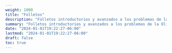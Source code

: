 ```yaml
---
weight: 1000
title: "Folletos"
description: "Folletos introductorios y avanzados a los problemas de la Olimpiada"
summary: "Folletos introductorios y avanzados a los problemas de la Olimpiada"
date: "2024-01-01T19:22:27-06:00"
lastmod: "2024-01-01T19:22:27-06:00"
draft: false
toc: true
---
```

